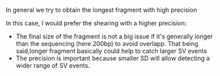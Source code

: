 In general we try to obtain the longest fragment with high precision


In this case, I would prefer the shearing with a higher precision:

- The final size of the fragment is not a big issue if it's generally longer than the sequencing (here 200bp) to avoid overlapp. That being said,longer fragment basically could help to catch larger SV events
- The precision is important because smaller SD will allow detecting a wider range of SV events.
